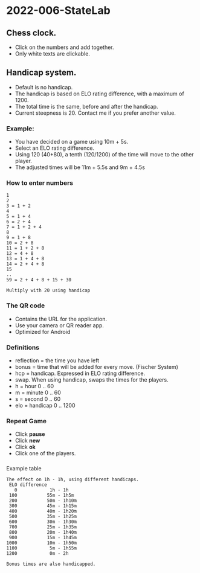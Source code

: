 # 2022-006-StateLab

## Chess clock.
* Click on the numbers and add together.
* Only white texts are clickable.

## Handicap system.
* Default is no handicap.
* The handicap is based on ELO rating difference, with a maximum of 1200.
* The total time is the same, before and after the handicap.
* Current steepness is 20. Contact me if you prefer another value.

### Example:
* You have decided on a game using 10m + 5s.
* Select an ELO rating difference.
* Using 120 (40+80), a tenth (120/1200) of the time will move to the other player.
* The adjusted times will be 11m + 5.5s and 9m + 4.5s

### How to enter numbers
```
1
2
3 = 1 + 2
4
5 = 1 + 4
6 = 2 + 4
7 = 1 + 2 + 4
8
9 = 1 + 8
10 = 2 + 8
11 = 1 + 2 + 8
12 = 4 + 8
13 = 1 + 4 + 8
14 = 2 + 4 + 8
15
..
59 = 2 + 4 + 8 + 15 + 30

Multiply with 20 using handicap
```

### The QR code
* Contains the URL for the application.
* Use your camera or QR reader app.
* Optimized for Android

### Definitions
* reflection = the time you have left
* bonus = time that will be added for every move. (Fischer System)
* hcp = handicap. Expressed in ELO rating difference.
* swap. When using handicap, swaps the times for the players.
* h = hour 0 .. 60
* m = minute 0 .. 60
* s = second 0 .. 60
* elo = handicap 0 .. 1200

### Repeat Game
* Click **pause**
* Click **new**
* Click **ok**
* Click one of the players.

###
Example table
```
The effect on 1h - 1h, using different handicaps.
 ELO difference 
   0            1h - 1h
 100           55m - 1h5m
 200           50m - 1h10m
 300           45m - 1h15m
 400           40m - 1h20m
 500           35m - 1h25m
 600           30m - 1h30m
 700           25m - 1h35m
 800           20m - 1h40m
 900           15m - 1h45m
1000           10m - 1h50m
1100            5m - 1h55m
1200            0m - 2h

Bonus times are also handicapped.
```
